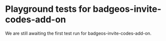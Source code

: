 # Playground tests for badgeos-invite-codes-add-on
We are still awaiting the first test run for badgeos-invite-codes-add-on.

